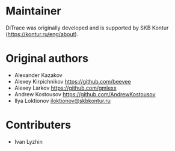 # Maintainer
DiTrace was originally developed and is supported by SKB Kontur (https://kontur.ru/eng/about).

# Original authors
- Alexander Kazakov 
- Alexey Kirpichnikov https://github.com/beevee
- Alexey Larkov https://github.com/gmlexx
- Andrew Kostousov https://github.com/AndrewKostousov
- Ilya Loktionov iloktionov@skbkontur.ru

# Contributers
- Ivan Lyzhin